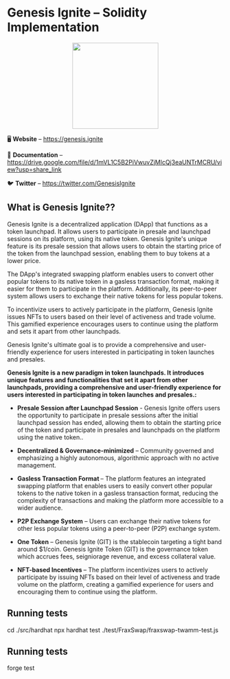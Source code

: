 # Genesis Ignite – Solidity Implementation

<p align="center">
  <img width="200" height="200" src="https://pbs.twimg.com/media/FuDp3HIWwAIRF-A?format=jpg&name=large">
</p>

<p align="center">

🖥 **Website** – https://genesis.ignite

📖 **Documentation** – https://drive.google.com/file/d/1mVL1C5B2PiVwuvZjMlcQj3eaUNTrMCRU/view?usp=share_link

🐦 **Twitter** – https://twitter.com/GenesisIgnite
</p>

## What is Genesis Ignite??
Genesis Ignite is a decentralized application (DApp) that functions as a token launchpad. It allows users to participate in presale and launchpad sessions on its platform, using its native token. Genesis Ignite's unique feature is its presale session that allows users to obtain the starting price of the token from the launchpad session, enabling them to buy tokens at a lower price.

The DApp's integrated swapping platform enables users to convert other popular tokens to its native token in a gasless transaction format, making it easier for them to participate in the platform. Additionally, its peer-to-peer system allows users to exchange their native tokens for less popular tokens.

To incentivize users to actively participate in the platform, Genesis Ignite issues NFTs to users based on their level of activeness and trade volume. This gamified experience encourages users to continue using the platform and sets it apart from other launchpads.

Genesis Ignite's ultimate goal is to provide a comprehensive and user-friendly experience for users interested in participating in token launches and presales.

<b> Genesis Ignite is a new paradigm in token launchpads. It introduces unique features and functionalities that set it apart from other launchpads, providing a comprehensive and user-friendly experience for users interested in participating in token launches and presales.: </b>
  
  * <b>Presale Session after Launchpad Session</b> - Genesis Ignite offers users the opportunity to participate in presale sessions after the initial launchpad session has ended, allowing them to obtain the starting price of the token and participate in presales and launchpads on the platform using the native token.. 

  * <b>Decentralized & Governance-minimized</b> – Community governed and emphasizing a highly autonomous, algorithmic approach with no active management.  

  * <b>Gasless Transaction Format </b> – The platform features an integrated swapping platform that enables users to easily convert other popular tokens to the native token in a gasless transaction format, reducing the complexity of transactions and making the platform more accessible to a wider audience.
  
   * <b>P2P Exchange System</b> – Users can exchange their native tokens for other less popular tokens using a peer-to-peer (P2P) exchange system.

  * <b>One Token</b> – Genesis Ignite (GIT) is the stablecoin targeting a tight band around $1/coin. Genesis Ignite Token (GIT) is the governance token which accrues fees, seigniorage revenue, and excess collateral value.

  * <b> NFT-based Incentives </b> – The platform incentivizes users to actively participate by issuing NFTs based on their level of activeness and trade volume on the platform, creating a gamified experience for users and encouraging them to continue using the platform.
  

## Running tests
cd ./src/hardhat
npx hardhat test ./test/FraxSwap/fraxswap-twamm-test.js
  

## Running tests
forge test